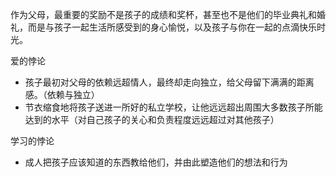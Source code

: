 

作为父母，最重要的奖励不是孩子的成绩和奖杯，甚至也不是他们的毕业典礼和婚礼，而是与孩子一起生活所感受到的身心愉悦，以及孩子与你在一起的点滴快乐时光。

爱的悖论
- 孩子最初对父母的依赖远超情人，最终却走向独立，给父母留下满满的距离感。（依赖与独立）
- 节衣缩食地将孩子送进一所好的私立学校，让他远远超出周围大多数孩子所能达到的水平（对自己孩子的关心和负责程度远远超过对其他孩子）

学习的悖论
- 成人把孩子应该知道的东西教给他们，并由此塑造他们的想法和行为